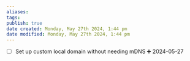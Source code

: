 ```yaml
---
aliases: 
tags: 
publish: true
date created: Monday, May 27th 2024, 1:44 pm
date modified: Monday, May 27th 2024, 1:44 pm
---
```


- [ ] Set up custom local domain without needing mDNS ➕ 2024-05-27